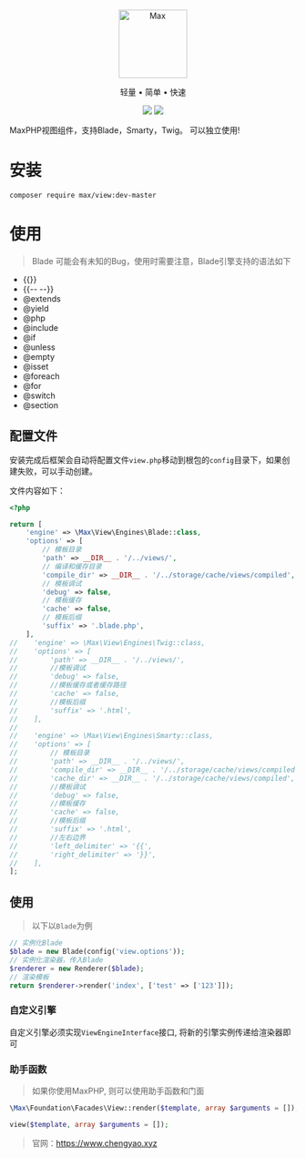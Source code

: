 <br>

<p align="center">
<img src="https://raw.githubusercontent.com/topyao/max/master/public/favicon.ico" width="120" alt="Max">
</p>

<p align="center">轻量 • 简单 • 快速</p>

<p align="center">
<img src="https://img.shields.io/badge/php-%3E%3D7.4-brightgreen">
<img src="https://img.shields.io/badge/license-apache%202-blue">
</p>

MaxPHP视图组件，支持Blade，Smarty，Twig。 可以独立使用!

# 安装

```
composer require max/view:dev-master
```

# 使用

> Blade 可能会有未知的Bug，使用时需要注意，Blade引擎支持的语法如下

- {{}}
- {{-- --}}
- @extends
- @yield
- @php
- @include
- @if
- @unless
- @empty
- @isset
- @foreach
- @for
- @switch
- @section

## 配置文件

安装完成后框架会自动将配置文件`view.php`移动到根包的`config`目录下，如果创建失败，可以手动创建。

文件内容如下：

```php
<?php

return [
    'engine' => \Max\View\Engines\Blade::class,
    'options' => [
        // 模板目录
        'path' => __DIR__ . '/../views/',
        // 编译和缓存目录
        'compile_dir' => __DIR__ . '/../storage/cache/views/compiled',
        // 模板调试
        'debug' => false,
        // 模板缓存
        'cache' => false,
        // 模板后缀
        'suffix' => '.blade.php',
    ],
//    'engine' => \Max\View\Engines\Twig::class,
//    'options' => [
//        'path' => __DIR__ . '/../views/',
//        //模板调试
//        'debug' => false,
//        //模板缓存或者缓存路径
//        'cache' => false,
//        //模板后缀
//        'suffix' => '.html',
//    ],
//
//    'engine' => \Max\View\Engines\Smarty::class,
//    'options' => [
//        // 模板目录
//        'path' => __DIR__ . '/../views/',
//        'compile_dir' => __DIR__ . '/../storage/cache/views/compiled',
//        'cache_dir' => __DIR__ . '/../storage/cache/views/compiled',
//        //模板调试
//        'debug' => false,
//        //模板缓存
//        'cache' => false,
//        //模板后缀
//        'suffix' => '.html',
//        //左右边界
//        'left_delimiter' => '{{',
//        'right_delimiter' => '}}',
//    ],
];

```

## 使用

> 以下以`Blade`为例

```php
// 实例化Blade
$blade = new Blade(config('view.options'));
// 实例化渲染器，传入Blade
$renderer = new Renderer($blade);
// 渲染模板
return $renderer->render('index', ['test' => ['123']]);
```

### 自定义引擎

自定义引擎必须实现`ViewEngineInterface`接口, 将新的引擎实例传递给渲染器即可

### 助手函数
> 如果你使用MaxPHP, 则可以使用助手函数和门面

```php
\Max\Foundation\Facades\View::render($template, array $arguments = []);

view($template, array $arguments = []);
```

> 官网：https://www.chengyao.xyz
